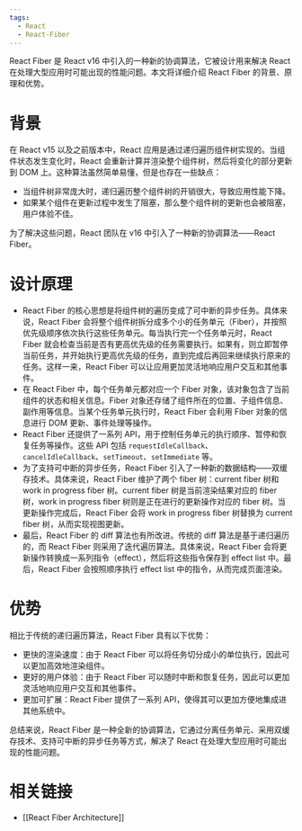 ```yaml
---
tags:
  - React
  - React-Fiber
---
```

React Fiber 是 React v16 中引入的一种新的协调算法，它被设计用来解决 React 在处理大型应用时可能出现的性能问题。本文将详细介绍 React Fiber 的背景、原理和优势。
# 背景

在 React v15 以及之前版本中，React 应用是通过递归遍历组件树实现的。当组件状态发生变化时，React 会重新计算并渲染整个组件树，然后将变化的部分更新到 DOM 上。这种算法虽然简单易懂，但是也存在一些缺点：

- 当组件树非常庞大时，递归遍历整个组件树的开销很大，导致应用性能下降。
- 如果某个组件在更新过程中发生了阻塞，那么整个组件树的更新也会被阻塞，用户体验不佳。

为了解决这些问题，React 团队在 v16 中引入了一种新的协调算法——React Fiber。

# 设计原理

- React Fiber 的核心思想是将组件树的遍历变成了可中断的异步任务。具体来说，React Fiber 会将整个组件树拆分成多个小的任务单元（Fiber），并按照优先级顺序依次执行这些任务单元。每当执行完一个任务单元时，React Fiber 就会检查当前是否有更高优先级的任务需要执行。如果有，则立即暂停当前任务，并开始执行更高优先级的任务，直到完成后再回来继续执行原来的任务。这样一来，React Fiber 可以让应用更加灵活地响应用户交互和其他事件。
- 在 React Fiber 中，每个任务单元都对应一个 Fiber 对象，该对象包含了当前组件的状态和相关信息。Fiber 对象还存储了组件所在的位置、子组件信息、副作用等信息。当某个任务单元执行时，React Fiber 会利用 Fiber 对象的信息进行 DOM 更新、事件处理等操作。
- React Fiber 还提供了一系列 API，用于控制任务单元的执行顺序、暂停和恢复任务等操作。这些 API 包括 `requestIdleCallback`、`cancelIdleCallback`、`setTimeout`、`setImmediate` 等。
- 为了支持可中断的异步任务，React Fiber 引入了一种新的数据结构——双缓存技术。具体来说，React Fiber 维护了两个 fiber 树：current fiber 树和 work in progress fiber 树。current fiber 树是当前渲染结果对应的 fiber 树，work in progress fiber 树则是正在进行的更新操作对应的 fiber 树。当更新操作完成后，React Fiber 会将 work in progress fiber 树替换为 current fiber 树，从而实现视图更新。
- 最后，React Fiber 的 diff 算法也有所改进。传统的 diff 算法是基于递归遍历的，而 React Fiber 则采用了迭代遍历算法。具体来说，React Fiber 会将更新操作转换成一系列指令（effect），然后将这些指令保存到 effect list 中。最后，React Fiber 会按照顺序执行 effect list 中的指令，从而完成页面渲染。

# 优势

相比于传统的递归遍历算法，React Fiber 具有以下优势：

- 更快的渲染速度：由于 React Fiber 可以将任务切分成小的单位执行，因此可以更加高效地渲染组件。
- 更好的用户体验：由于 React Fiber 可以随时中断和恢复任务，因此可以更加灵活地响应用户交互和其他事件。
- 更加可扩展：React Fiber 提供了一系列 API，使得其可以更加方便地集成进其他系统中。

总结来说，React Fiber 是一种全新的协调算法，它通过分离任务单元、采用双缓存技术、支持可中断的异步任务等方式，解决了 React 在处理大型应用时可能出现的性能问题。

# 相关链接

- [[React Fiber Architecture]]
